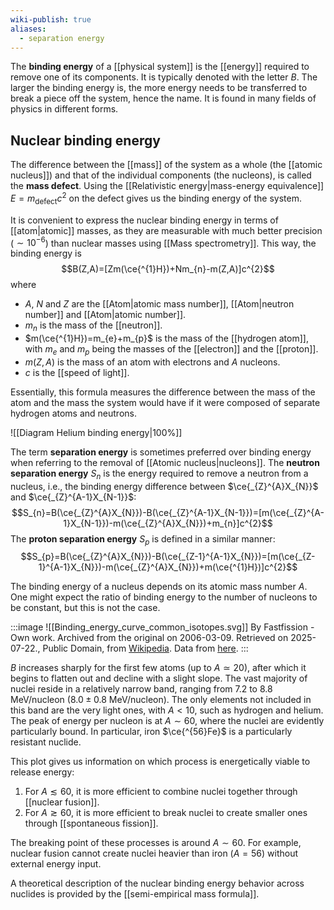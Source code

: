 ```yaml
---
wiki-publish: true
aliases:
  - separation energy
---
```

The **binding energy** of a [[physical system]] is the [[energy]] required to remove one of its components. It is typically denoted with the letter $B$. The larger the binding energy is, the more energy needs to be transferred to break a piece off the system, hence the name. It is found in many fields of physics in different forms.
## Nuclear binding energy
The difference between the [[mass]] of the system as a whole (the [[atomic nucleus]]) and that of the individual components (the nucleons), is called the **mass defect**. Using the [[Relativistic energy|mass-energy equivalence]] $E=m_\text{defect}c^{2}$ on the defect gives us the binding energy of the system.

It is convenient to express the nuclear binding energy in terms of [[atom|atomic]] masses, as they are measurable with much better precision ($\sim10^{-6}$) than nuclear masses using [[Mass spectrometry]]. This way, the binding energy is
$$B(Z,A)=[Zm(\ce{^{1}H})+Nm_{n}-m(Z,A)]c^{2}$$
where
* $A$, $N$ and $Z$ are the [[Atom|atomic mass number]], [[Atom|neutron number]] and [[Atom|atomic number]].
* $m_{n}$ is the mass of the [[neutron]].
* $m(\ce{^{1}H})=m_{e}+m_{p}$ is the mass of the [[hydrogen atom]], with $m_{e}$ and $m_{p}$ being the masses of the [[electron]] and the [[proton]].
* $m(Z,A)$ is the mass of an atom with electrons and $A$ nucleons.
* $c$ is the [[speed of light]].

Essentially, this formula measures the difference between the mass of the atom and the mass the system would have if it were composed of separate hydrogen atoms and neutrons.

![[Diagram Helium binding energy|100%]]


The term **separation energy** is sometimes preferred over binding energy when referring to the removal of [[Atomic nucleus|nucleons]]. The **neutron separation energy** $S_{n}$ is the energy required to remove a neutron from a nucleus, i.e., the binding energy difference between $\ce{_{Z}^{A}X_{N}}$ and $\ce{_{Z}^{A-1}X_{N-1}}$:
$$S_{n}=B(\ce{_{Z}^{A}X_{N}})-B(\ce{_{Z}^{A-1}X_{N-1}})=[m(\ce{_{Z}^{A-1}X_{N-1}})-m(\ce{_{Z}^{A}X_{N}})+m_{n}]c^{2}$$
The **proton separation energy** $S_{p}$ is defined in a similar manner:
$$S_{p}=B(\ce{_{Z}^{A}X_{N}})-B(\ce{_{Z-1}^{A-1}X_{N}})=[m(\ce{_{Z-1}^{A-1}X_{N}})-m(\ce{_{Z}^{A}X_{N}})+m(\ce{^{1}H})]c^{2}$$

The binding energy of a nucleus depends on its atomic mass number $A$. One might expect the ratio of binding energy to the number of nucleons to be constant, but this is not the case.

:::image
![[Binding_energy_curve_common_isotopes.svg]]
By Fastfission - Own work. Archived from the original on 2006-03-09. Retrieved on 2025-07-22., Public Domain, from [Wikipedia](https://commons.wikimedia.org/w/index.php?curid=1540082). Data from [here](https://web.archive.org/web/20060309210852/http://www.einstein-online.info/en/spotlights/binding_energy/binding_energy/index.txt).
:::

$B$ increases sharply for the first few atoms (up to $A\simeq20$), after which it begins to flatten out and decline with a slight slope. The vast majority of nuclei reside in a relatively narrow band, ranging from 7.2 to 8.8 MeV/nucleon ($8.0\pm0.8$ MeV/nucleon). The only elements not included in this band are the very light ones, with $A<10$, such as hydrogen and helium. The peak of energy per nucleon is at $A\sim60$, where the nuclei are evidently particularly bound. In particular, iron $\ce{^{56}Fe}$ is a particularly resistant nuclide.

This plot gives us information on which process is energetically viable to release energy:
1. For $A\lesssim 60$, it is more efficient to combine nuclei together through [[nuclear fusion]].
2. For $A\gtrsim60$, it is more efficient to break nuclei to create smaller ones through [[spontaneous fission]].

The breaking point of these processes is around $A\sim60$. For example, nuclear fusion cannot create nuclei heavier than iron ($A=56$) without external energy input.

A theoretical description of the nuclear binding energy behavior across nuclides is provided by the [[semi-empirical mass formula]].